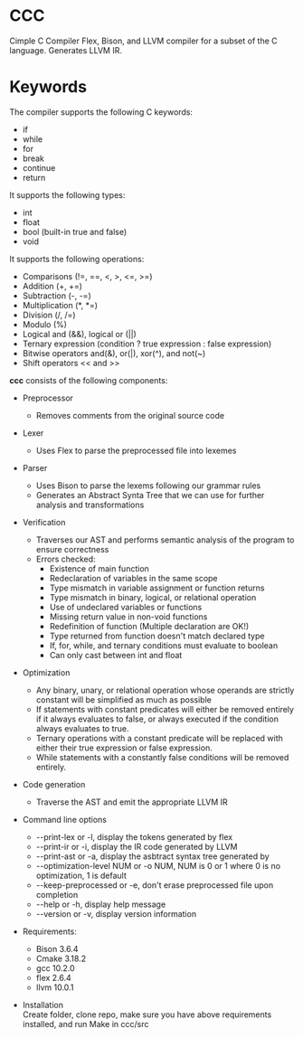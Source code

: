 # CCC
Cimple C Compiler
Flex, Bison, and LLVM compiler for a subset of the C language.
Generates LLVM IR.

# Keywords
The compiler supports the following C keywords:  
* if
* while
* for
* break
* continue
* return
  
It supports the following types:  
* int
* float
* bool (built-in true and false)
* void

It supports the following operations:
* Comparisons (!=, ==, <, >, <=, >=)
* Addition (+, +=)
* Subtraction (-, -=)
* Multiplication (*, *=)
* Division (/, /=)
* Modulo (%)
* Logical and (&&), logical or (||)
* Ternary expression (condition ? true expression : false expression)
* Bitwise operators and(&), or(|), xor(^), and not(~)
* Shift operators << and >>
    
**ccc** consists of the following components:  
* Preprocessor
  * Removes comments from the original source code
* Lexer
  * Uses Flex to parse the preprocessed file into lexemes
* Parser
  * Uses Bison to parse the lexems following our grammar rules
  * Generates an Abstract Synta Tree that we can use for further analysis and transformations
* Verification
  * Traverses our AST and performs semantic analysis of the program to ensure correctness
  * Errors checked:
    * Existence of main function
    * Redeclaration of variables in the same scope
    * Type mismatch in variable assignment or function returns
    * Type mismatch in binary, logical, or relational operation
    * Use of undeclared variables or functions
    * Missing return value in non-void functions
    * Redefinition of function (Multiple declaration are OK!)
    * Type returned from function doesn't match declared type
    * If, for, while, and ternary conditions must evaluate to boolean
    * Can only cast between int and float
    
* Optimization
  * Any binary, unary, or relational operation whose operands are strictly constant will be simplified as much as possible
  * If statements with constant predicates will either be removed entirely if it always evaluates to false, or always executed if the condition always evaluates to true.
  * Ternary operations with a constant predicate will be replaced with either their true expression or false expression.
  * While statements with a constantly false conditions will be removed entirely.
  
* Code generation
  * Traverse the AST and emit the appropriate LLVM IR
  
* Command line options
  * --print-lex or -l, display the tokens generated by flex
  * --print-ir or -i, display the IR code generated by LLVM
  * --print-ast or -a, display the asbtract syntax tree generated by 
  * --optimization-level NUM or -o NUM, NUM is 0 or 1 where 0 is no optimization, 1 is default
  * --keep-preprocessed or -e, don't erase preprocessed file upon completion
  * --help or -h, display help message
  * --version or -v, display version information
  
* Requirements:
  * Bison 3.6.4
  * Cmake 3.18.2
  * gcc 10.2.0
  * flex 2.6.4
  * llvm 10.0.1
 
* Installation  
Create folder, clone repo, make sure you have above requirements installed, and run Make in ccc/src
